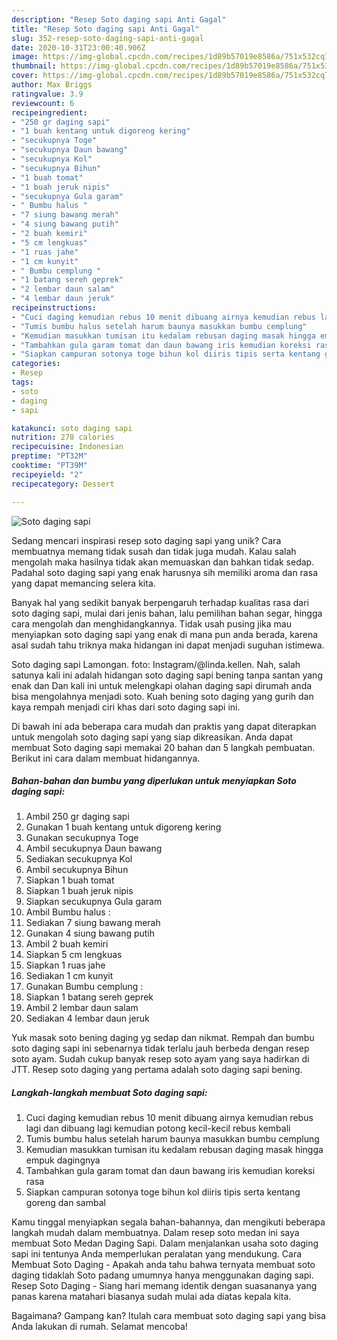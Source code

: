```yaml
---
description: "Resep Soto daging sapi Anti Gagal"
title: "Resep Soto daging sapi Anti Gagal"
slug: 352-resep-soto-daging-sapi-anti-gagal
date: 2020-10-31T23:00:40.906Z
image: https://img-global.cpcdn.com/recipes/1d89b57019e8586a/751x532cq70/soto-daging-sapi-foto-resep-utama.jpg
thumbnail: https://img-global.cpcdn.com/recipes/1d89b57019e8586a/751x532cq70/soto-daging-sapi-foto-resep-utama.jpg
cover: https://img-global.cpcdn.com/recipes/1d89b57019e8586a/751x532cq70/soto-daging-sapi-foto-resep-utama.jpg
author: Max Briggs
ratingvalue: 3.9
reviewcount: 6
recipeingredient:
- "250 gr daging sapi"
- "1 buah kentang untuk digoreng kering"
- "secukupnya Toge"
- "secukupnya Daun bawang"
- "secukupnya Kol"
- "secukupnya Bihun"
- "1 buah tomat"
- "1 buah jeruk nipis"
- "secukupnya Gula garam"
- " Bumbu halus "
- "7 siung bawang merah"
- "4 siung bawang putih"
- "2 buah kemiri"
- "5 cm lengkuas"
- "1 ruas jahe"
- "1 cm kunyit"
- " Bumbu cemplung "
- "1 batang sereh geprek"
- "2 lembar daun salam"
- "4 lembar daun jeruk"
recipeinstructions:
- "Cuci daging kemudian rebus 10 menit dibuang airnya kemudian rebus lagi dan dibuang lagi kemudian potong kecil-kecil rebus kembali"
- "Tumis bumbu halus setelah harum baunya masukkan bumbu cemplung"
- "Kemudian masukkan tumisan itu kedalam rebusan daging masak hingga empuk dagingnya"
- "Tambahkan gula garam tomat dan daun bawang iris kemudian koreksi rasa"
- "Siapkan campuran sotonya toge bihun kol diiris tipis serta kentang goreng dan sambal"
categories:
- Resep
tags:
- soto
- daging
- sapi

katakunci: soto daging sapi 
nutrition: 278 calories
recipecuisine: Indonesian
preptime: "PT32M"
cooktime: "PT39M"
recipeyield: "2"
recipecategory: Dessert

---
```



![Soto daging sapi](https://img-global.cpcdn.com/recipes/1d89b57019e8586a/751x532cq70/soto-daging-sapi-foto-resep-utama.jpg)

Sedang mencari inspirasi resep soto daging sapi yang unik? Cara membuatnya memang tidak susah dan tidak juga mudah. Kalau salah mengolah maka hasilnya tidak akan memuaskan dan bahkan tidak sedap. Padahal soto daging sapi yang enak harusnya sih memiliki aroma dan rasa yang dapat memancing selera kita.

Banyak hal yang sedikit banyak berpengaruh terhadap kualitas rasa dari soto daging sapi, mulai dari jenis bahan, lalu pemilihan bahan segar, hingga cara mengolah dan menghidangkannya. Tidak usah pusing jika mau menyiapkan soto daging sapi yang enak di mana pun anda berada, karena asal sudah tahu triknya maka hidangan ini dapat menjadi suguhan istimewa.

Soto daging sapi Lamongan. foto: Instagram/@linda.kellen. Nah, salah satunya kali ini adalah hidangan soto daging sapi bening tanpa santan yang enak dan Dan kali ini untuk melengkapi olahan daging sapi dirumah anda bisa mengolahnya menjadi soto. Kuah bening soto daging yang gurih dan kaya rempah menjadi ciri khas dari soto daging sapi ini.


Di bawah ini ada beberapa cara mudah dan praktis yang dapat diterapkan untuk mengolah soto daging sapi yang siap dikreasikan. Anda dapat membuat Soto daging sapi memakai 20 bahan dan 5 langkah pembuatan. Berikut ini cara dalam membuat hidangannya.

<!--inarticleads1-->

##### Bahan-bahan dan bumbu yang diperlukan untuk menyiapkan Soto daging sapi:

1. Ambil 250 gr daging sapi
1. Gunakan 1 buah kentang untuk digoreng kering
1. Gunakan secukupnya Toge
1. Ambil secukupnya Daun bawang
1. Sediakan secukupnya Kol
1. Ambil secukupnya Bihun
1. Siapkan 1 buah tomat
1. Siapkan 1 buah jeruk nipis
1. Siapkan secukupnya Gula garam
1. Ambil  Bumbu halus :
1. Sediakan 7 siung bawang merah
1. Gunakan 4 siung bawang putih
1. Ambil 2 buah kemiri
1. Siapkan 5 cm lengkuas
1. Siapkan 1 ruas jahe
1. Sediakan 1 cm kunyit
1. Gunakan  Bumbu cemplung :
1. Siapkan 1 batang sereh geprek
1. Ambil 2 lembar daun salam
1. Sediakan 4 lembar daun jeruk


Yuk masak soto bening daging yg sedap dan nikmat. Rempah dan bumbu soto daging sapi ini sebenarnya tidak terlalu jauh berbeda dengan resep soto ayam. Sudah cukup banyak resep soto ayam yang saya hadirkan di JTT. Resep soto daging yang pertama adalah soto daging sapi bening. 

<!--inarticleads2-->

##### Langkah-langkah membuat Soto daging sapi:

1. Cuci daging kemudian rebus 10 menit dibuang airnya kemudian rebus lagi dan dibuang lagi kemudian potong kecil-kecil rebus kembali
1. Tumis bumbu halus setelah harum baunya masukkan bumbu cemplung
1. Kemudian masukkan tumisan itu kedalam rebusan daging masak hingga empuk dagingnya
1. Tambahkan gula garam tomat dan daun bawang iris kemudian koreksi rasa
1. Siapkan campuran sotonya toge bihun kol diiris tipis serta kentang goreng dan sambal


Kamu tinggal menyiapkan segala bahan-bahannya, dan mengikuti beberapa langkah mudah dalam membuatnya. Dalam resep soto medan ini saya membuat Soto Medan Daging Sapi. Dalam menjalankan usaha soto daging sapi ini tentunya Anda memperlukan peralatan yang mendukung. Cara Membuat Soto Daging - Apakah anda tahu bahwa ternyata membuat soto daging tidaklah Soto padang umumnya hanya menggunakan daging sapi. Resep Soto Daging - Siang hari memang identik dengan suasananya yang panas karena matahari biasanya sudah mulai ada diatas kepala kita. 

Bagaimana? Gampang kan? Itulah cara membuat soto daging sapi yang bisa Anda lakukan di rumah. Selamat mencoba!
